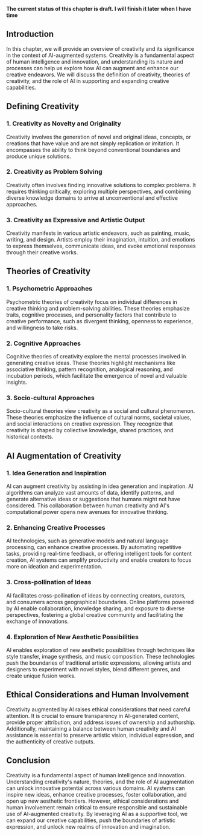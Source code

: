 **The current status of this chapter is draft. I will finish it later when I have time**

Introduction
------------

In this chapter, we will provide an overview of creativity and its significance in the context of AI-augmented systems. Creativity is a fundamental aspect of human intelligence and innovation, and understanding its nature and processes can help us explore how AI can augment and enhance our creative endeavors. We will discuss the definition of creativity, theories of creativity, and the role of AI in supporting and expanding creative capabilities.

Defining Creativity
-------------------

### 1. Creativity as Novelty and Originality

Creativity involves the generation of novel and original ideas, concepts, or creations that have value and are not simply replication or imitation. It encompasses the ability to think beyond conventional boundaries and produce unique solutions.

### 2. Creativity as Problem Solving

Creativity often involves finding innovative solutions to complex problems. It requires thinking critically, exploring multiple perspectives, and combining diverse knowledge domains to arrive at unconventional and effective approaches.

### 3. Creativity as Expressive and Artistic Output

Creativity manifests in various artistic endeavors, such as painting, music, writing, and design. Artists employ their imagination, intuition, and emotions to express themselves, communicate ideas, and evoke emotional responses through their creative works.

Theories of Creativity
----------------------

### 1. Psychometric Approaches

Psychometric theories of creativity focus on individual differences in creative thinking and problem-solving abilities. These theories emphasize traits, cognitive processes, and personality factors that contribute to creative performance, such as divergent thinking, openness to experience, and willingness to take risks.

### 2. Cognitive Approaches

Cognitive theories of creativity explore the mental processes involved in generating creative ideas. These theories highlight mechanisms like associative thinking, pattern recognition, analogical reasoning, and incubation periods, which facilitate the emergence of novel and valuable insights.

### 3. Socio-cultural Approaches

Socio-cultural theories view creativity as a social and cultural phenomenon. These theories emphasize the influence of cultural norms, societal values, and social interactions on creative expression. They recognize that creativity is shaped by collective knowledge, shared practices, and historical contexts.

AI Augmentation of Creativity
-----------------------------

### 1. Idea Generation and Inspiration

AI can augment creativity by assisting in idea generation and inspiration. AI algorithms can analyze vast amounts of data, identify patterns, and generate alternative ideas or suggestions that humans might not have considered. This collaboration between human creativity and AI's computational power opens new avenues for innovative thinking.

### 2. Enhancing Creative Processes

AI technologies, such as generative models and natural language processing, can enhance creative processes. By automating repetitive tasks, providing real-time feedback, or offering intelligent tools for content creation, AI systems can amplify productivity and enable creators to focus more on ideation and experimentation.

### 3. Cross-pollination of Ideas

AI facilitates cross-pollination of ideas by connecting creators, curators, and consumers across geographical boundaries. Online platforms powered by AI enable collaboration, knowledge sharing, and exposure to diverse perspectives, fostering a global creative community and facilitating the exchange of innovations.

### 4. Exploration of New Aesthetic Possibilities

AI enables exploration of new aesthetic possibilities through techniques like style transfer, image synthesis, and music composition. These technologies push the boundaries of traditional artistic expressions, allowing artists and designers to experiment with novel styles, blend different genres, and create unique fusion works.

Ethical Considerations and Human Involvement
--------------------------------------------

Creativity augmented by AI raises ethical considerations that need careful attention. It is crucial to ensure transparency in AI-generated content, provide proper attribution, and address issues of ownership and authorship. Additionally, maintaining a balance between human creativity and AI assistance is essential to preserve artistic vision, individual expression, and the authenticity of creative outputs.

Conclusion
----------

Creativity is a fundamental aspect of human intelligence and innovation. Understanding creativity's nature, theories, and the role of AI augmentation can unlock innovative potential across various domains. AI systems can inspire new ideas, enhance creative processes, foster collaboration, and open up new aesthetic frontiers. However, ethical considerations and human involvement remain critical to ensure responsible and sustainable use of AI-augmented creativity. By leveraging AI as a supportive tool, we can expand our creative capabilities, push the boundaries of artistic expression, and unlock new realms of innovation and imagination.
